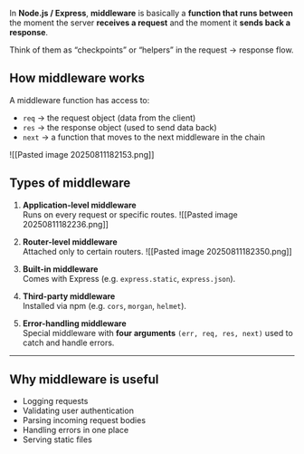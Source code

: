 In **Node.js / Express**, **middleware** is basically a **function that runs between** the moment the server **receives a request** and the moment it **sends back a response**.

Think of them as “checkpoints” or “helpers” in the request → response flow.

## **How middleware works**

A middleware function has access to:

- `req` → the request object (data from the client)
- `res` → the response object (used to send data back)
- `next` → a function that moves to the next middleware in the chain

![[Pasted image 20250811182153.png]]

## **Types of middleware**

1. **Application-level middleware**  
    Runs on every request or specific routes.
	![[Pasted image 20250811182236.png]]
2. **Router-level middleware**  
	Attached only to certain routers.
	![[Pasted image 20250811182350.png]]
3. **Built-in middleware**  
    Comes with Express (e.g. `express.static`, `express.json`).
    
4. **Third-party middleware**  
    Installed via npm (e.g. `cors`, `morgan`, `helmet`).
    
5. **Error-handling middleware**  
    Special middleware with **four arguments** `(err, req, res, next)` used to catch and handle errors.
    

---

## **Why middleware is useful**

- Logging requests
- Validating user authentication
- Parsing incoming request bodies
- Handling errors in one place
- Serving static files
